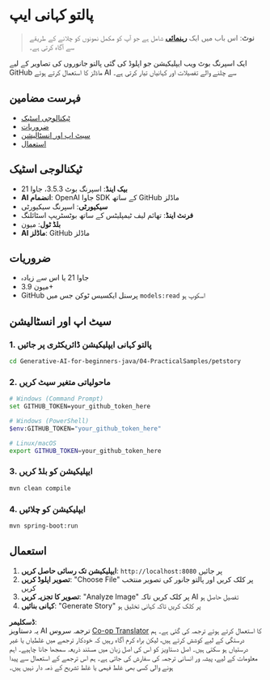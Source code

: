 <!--
CO_OP_TRANSLATOR_METADATA:
{
  "original_hash": "69dffd84127360d3f9446b89de471abe",
  "translation_date": "2025-07-21T18:30:50+00:00",
  "source_file": "04-PracticalSamples/petstory/README.md",
  "language_code": "ur"
}
-->
# پالتو کہانی ایپ

>**نوٹ**: اس باب میں ایک [**رہنمائی**](./TUTORIAL.md) شامل ہے جو آپ کو مکمل نمونوں کو چلانے کے طریقے سے آگاہ کرتی ہے۔

ایک اسپرنگ بوٹ ویب ایپلیکیشن جو اپلوڈ کی گئی پالتو جانوروں کی تصاویر کے لیے GitHub ماڈلز کا استعمال کرتے ہوئے AI سے چلنے والے تفصیلات اور کہانیاں تیار کرتی ہے۔

## فہرست مضامین

- [ٹیکنالوجی اسٹیک](../../../../04-PracticalSamples/petstory)
- [ضروریات](../../../../04-PracticalSamples/petstory)
- [سیٹ اپ اور انسٹالیشن](../../../../04-PracticalSamples/petstory)
- [استعمال](../../../../04-PracticalSamples/petstory)

## ٹیکنالوجی اسٹیک

- **بیک اینڈ**: اسپرنگ بوٹ 3.5.3، جاوا 21
- **AI انضمام**: OpenAI جاوا SDK کے ساتھ GitHub ماڈلز
- **سیکیورٹی**: اسپرنگ سیکیورٹی
- **فرنٹ اینڈ**: تھائم لیف ٹیمپلیٹس کے ساتھ بوٹسٹریپ اسٹائلنگ
- **بلڈ ٹول**: میون
- **AI ماڈلز**: GitHub ماڈلز

## ضروریات

- جاوا 21 یا اس سے زیادہ
- میون 3.9+
- GitHub پرسنل ایکسیس ٹوکن جس میں `models:read` اسکوپ ہو

## سیٹ اپ اور انسٹالیشن

### 1. پالتو کہانی ایپلیکیشن ڈائریکٹری پر جائیں
```bash
cd Generative-AI-for-beginners-java/04-PracticalSamples/petstory
```

### 2. ماحولیاتی متغیر سیٹ کریں
   ```bash
   # Windows (Command Prompt)
   set GITHUB_TOKEN=your_github_token_here
   
   # Windows (PowerShell)
   $env:GITHUB_TOKEN="your_github_token_here"
   
   # Linux/macOS
   export GITHUB_TOKEN=your_github_token_here
   ```

### 3. ایپلیکیشن کو بلڈ کریں
```bash
mvn clean compile
```

### 4. ایپلیکیشن کو چلائیں
```bash
mvn spring-boot:run
```

## استعمال

1. **ایپلیکیشن تک رسائی حاصل کریں**: `http://localhost:8080` پر جائیں
2. **تصویر اپلوڈ کریں**: "Choose File" پر کلک کریں اور پالتو جانور کی تصویر منتخب کریں
3. **تصویر کا تجزیہ کریں**: "Analyze Image" پر کلک کریں تاکہ AI تفصیل حاصل ہو
4. **کہانی بنائیں**: "Generate Story" پر کلک کریں تاکہ کہانی تخلیق ہو

**ڈسکلیمر**:  
یہ دستاویز AI ترجمہ سروس [Co-op Translator](https://github.com/Azure/co-op-translator) کا استعمال کرتے ہوئے ترجمہ کی گئی ہے۔ ہم درستگی کے لیے کوشش کرتے ہیں، لیکن براہ کرم آگاہ رہیں کہ خودکار ترجمے میں غلطیاں یا غیر درستیاں ہو سکتی ہیں۔ اصل دستاویز کو اس کی اصل زبان میں مستند ذریعہ سمجھا جانا چاہیے۔ اہم معلومات کے لیے، پیشہ ور انسانی ترجمہ کی سفارش کی جاتی ہے۔ ہم اس ترجمے کے استعمال سے پیدا ہونے والی کسی بھی غلط فہمی یا غلط تشریح کے ذمہ دار نہیں ہیں۔